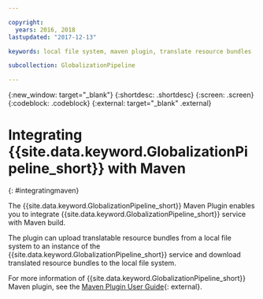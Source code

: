 ```yaml
---

copyright:
  years: 2016, 2018
lastupdated: "2017-12-13"

keywords: local file system, maven plugin, translate resource bundles

subcollection: GlobalizationPipeline

---
```


{:new_window: target="_blank"}
{:shortdesc: .shortdesc}
{:screen: .screen}
{:codeblock: .codeblock}
{:external: target="_blank" .external}


# Integrating {{site.data.keyword.GlobalizationPipeline_short}} with Maven
{: #integratingmaven}


The {{site.data.keyword.GlobalizationPipeline_short}} Maven Plugin enables you to integrate {{site.data.keyword.GlobalizationPipeline_short}} service with Maven build.

The plugin can upload translatable resource bundles from a local file system to an instance of the {{site.data.keyword.GlobalizationPipeline_short}} service and download translated resource bundles to the local file system.

For more information of {{site.data.keyword.GlobalizationPipeline_short}} Maven plugin, see the [Maven Plugin User Guide](https://github.com/IBM-Cloud/gp-java-tools/blob/master/gp-maven-plugin/README.md){: external}.
